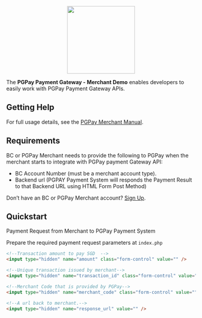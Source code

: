 <p align="center"><img src="https://payment.bullioncurrencies.com/assets/img/logo.png" width="180"></p>

The **PGPay Payment Gateway - Merchant Demo** enables developers to easily work with PGPay Payment Gateway APIs.
 
## Getting Help

For full usage details, see the [PGPay Merchant Manual](https://bullioncurrencies.com/merchantdocs/).

## Requirements

BC or PGPay Merchant needs to provide the following to PGPay when the merchant starts to integrate with PGPay payment Gateway API:

- BC Account Number (must be a merchant account type).
- Backend url (PGPAY Payment System will responds the Payment Result to that Backend
URL using HTML Form Post Method)
 
Don’t have an BC or PGPay Merchant account? [Sign Up](https://www.pg-pay.com/signup.php). 

## Quickstart

Payment Request from Merchant to PGPay Payment System

Prepare the required payment request parameters at `index.php`

```html
<!--Transaction amount to pay SGD  -->
<input type="hidden" name="amount" class="form-control" value="" />

<!--Unique transaction issued by merchant-->
<input type="hidden" name="transaction_id" class="form-control" value="" />	

<!--Merchant Code that is provided by PGPay-->
<input type="hidden" name="merchant_code" class="form-control" value="" />

<!--A url back to merchant.-->
<input type="hidden" name="response_url" value="" /> 
```